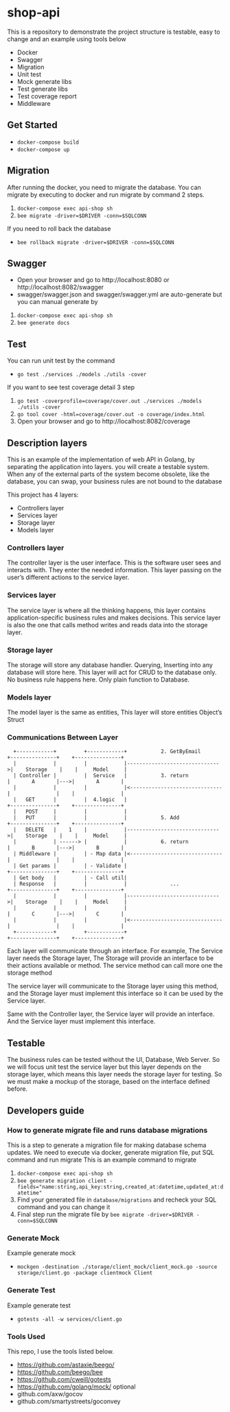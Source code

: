 # shop-api
This is a repository to demonstrate the project structure is testable, easy to change and an example using tools below
- Docker
- Swagger
- Migration
- Unit test
- Mock generate libs
- Test generate libs
- Test coverage report
- Middleware

## Get Started
- `docker-compose build`
- `docker-compose up`

## Migration
After running the docker, you need to migrate the database.
You can migrate by executing to docker and run migrate by command 2 steps.
1. `docker-compose exec api-shop sh`
2. `bee migrate -driver=$DRIVER -conn=$SQLCONN`

If you need to roll back the database
- `bee rollback migrate -driver=$DRIVER -conn=$SQLCONN`

## Swagger
- Open your browser and go to http://localhost:8080 or http://localhost:8082/swagger
- swagger/swagger.json and swagger/swagger.yml are auto-generate but you can manual generate by
1. `docker-compose exec api-shop sh`
2. `bee generate docs`

## Test
You can run unit test by the command
- `go test ./services ./models ./utils -cover`
  
If you want to see test coverage detail 3 step
1. `go test -coverprofile=coverage/cover.out ./services ./models ./utils -cover`
2. `go tool cover -html=coverage/cover.out -o coverage/index.html`
3. Open your browser and go to http://localhost:8082/coverage

## Description layers
This is an example of the implementation of web API in Golang, by separating the application into layers. you will create a testable system. When any of the external parts of the system become obsolete, like the database, you can swap, your business rules are not bound to the database

This project has 4 layers:
- Controllers layer
- Services layer
- Storage layer
- Models layer

### Controllers layer
The controller layer is the user interface. This is the software user sees and interacts with. They enter the needed information. This layer passing on the user’s different actions to the service layer.

### Services layer
The service layer is where all the thinking happens, this layer contains application-specific business rules and makes decisions. This service layer is also the one that calls method writes and reads data into the storage layer.

### Storage layer
The storage will store any database handler. Querying, Inserting into any database will store here. This layer will act for CRUD to the database only. No business rule happens here. Only plain function to Database.

### Models layer
The model layer is the same as entities, This layer will store entities Object’s Struct

### Communications Between Layer

``` text
  +------------+         +------------+           2. GetByEmail       +---------------+    +---------------+
  |            |         |            |------------------------------>|    Storage    |    |     Model     |
  | Controller |         |  Service   |           3. return           |       A       |--->|       A       |
  |            |         |            |<------------------------------|               |    |               |
  |   GET      |         |  4.logic   |                               +---------------+    +---------------+
  |   POST     |         |            |
  |   PUT      |         |            |           5. Add              +---------------+    +---------------+
  |   DELETE   |    1    |            |------------------------------>|    Storage    |    |     Model     |
  |            | ------> |            |           6. return           |       B       |--->|       B       |
  | Middleware |         | - Map data |<------------------------------|               |    |               |
  | Get params |         | - Validate |                               +---------------+    +---------------+
  | Get body   |         | - Call util|
  | Response   |         |            |              ...              +---------------+    +---------------+
  |            |         |            |------------------------------>|    Storage    |    |     Model     |
  |            |         |            |                               |       C       |--->|       C       |
  |            |         |            |<------------------------------|               |    |               |
  +------------+         +------------+                               +---------------+    +---------------+
```

Each layer will communicate through an interface. For example, The Service layer needs the Storage layer, The Storage will provide an interface to be their actions available or method. The service method can call more one the storage method

The service layer will communicate to the Storage layer using this method, and the Storage layer must implement this interface so it can be used by the Service layer.

Same with the Controller layer, the Service layer will provide an interface. And the Service layer must implement this interface.


## Testable
The business rules can be tested without the UI, Database, Web Server. So we will focus unit test the service layer but this layer depends on the storage layer, which means this layer needs the storage layer for testing. So we must make a mockup of the storage, based on the interface defined before.


## Developers guide
### How to generate migrate file and runs database migrations
This is a step to generate a migration file for making database schema updates.
We need to execute via docker, generate migration file, put SQL command and run migrate
This is an example command to migrate
1. `docker-compose exec api-shop sh`
2. `bee generate migration client -fields="name:string,api_key:string,created_at:datetime,updated_at:datetime"`
3. Find your generated file in `database/migrations` and recheck your SQL command and you can change it
4. Final step run the migrate file by `bee migrate -driver=$DRIVER -conn=$SQLCONN`

### Generate Mock 
Example generate mock
- `mockgen -destination ./storage/client_mock/client_mock.go -source storage/client.go -package clientmock Client`

### Generate Test 
Example generate test
- `gotests -all -w services/client.go`

### Tools Used
This repo, I use the tools listed below.
- https://github.com/astaxie/beego/
- https://github.com/beego/bee
- https://github.com/cweill/gotests
- https://github.com/golang/mock/
optional
- github.com/axw/gocov
- github.com/smartystreets/goconvey